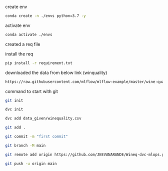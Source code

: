 
create env
```bash
conda create -n ./envs python=3.7 -y
```

activate env
```bash
conda activate ./envs
```

created a req file

install the req
```bash
pip install -r requirement.txt
```

downloaded the data from below link (winquality)
```bash
https://raw.githubusercontent.com/mlflow/mlflow-example/master/wine-quality.csv

```
command to start with git

``` bash
git init
```

```bash
dvc init
```

```bash
dvc add data_given/winequality.csv
```

```bash
git add .
```

```bash
git commit -m "first commit"
```

```bash
git branch -M main
 ```

```bash
git remote add origin https://github.com/JEEVANARANDE/Wineq-dvc-mlops.git
```

```bash
git push -u origin main
```